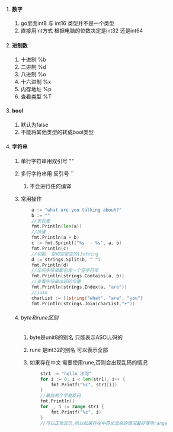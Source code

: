 1.  #### 数字

    1.  go里面int8  与 int16 类型并不是一个类型
    2.  直接用int方式 根据电脑的位数决定是int32  还是int64

2.  #### 进制数

    1.  十进制  %b
    2.  二进制  %d
    3.  八进制  %o
    4.  十六进制  %x
    5.  内存地址  %p
    6.  查看类型   %T

3.  #### bool

    1.  默认为false
    2.  不能将其他类型的转成bool类型

4.  #### 字符串

    1.  单行字符串用双引号 ""

    2.  多行字符串用 反引号   ``

        1.  不会进行任何编译

    3.  常用操作

          

        ```go
        	a := "what are you talking about?"
        	b := ""
        	//求长度
        	fmt.Println(len(a))
        	//拼接
        	fmt.Println(a + b)
        	c := fmt.Sprintf("%s  - %s", a, b)
        	fmt.Println(c)
            //切割  空切空是空的[]string
        	d := strings.Split(b, " ")
        	fmt.Println(d)
        	//任何字符串都包含一个空字符串
        	fmt.Println(strings.Contains(a, b))
        	//查看字符串出现的位置
        	fmt.Println(strings.Index(a, "are"))
            //join
        	charList := []string{"what", "are", "you"}
        	fmt.Println(strings.Join(charList,"+"))
        ```

    4.  ###### byte和rune区别

        1.  byte是unit8的别名  只能表示ASCLL码的

        2.  rune 是int32的别名  可以表示全部

        3.  如果存在中文 需要使用rune,否则会出现乱码的情况

            ```go
            	str1 := "hello 沙河"
            	for i := 0; i < len(str1); i++ {
            		fmt.Printf("%c", str1[i])
            	}
                //最后两个字是乱码
            	fmt.Println()
            	for _, i := range str1 {
            		fmt.Printf("%c", i)
            	}
            	//可以正常显示,所以如果存在中英文混杂的情况最好使用range
            ```

            

